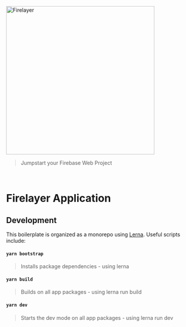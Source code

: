 <a href="https://firelayer.io/">
  <img src="https://user-images.githubusercontent.com/3942799/78354854-884c2780-75a4-11ea-9882-a716e2095e98.png" alt="Firelayer" width="400" />
</a>

> Jumpstart your Firebase Web Project

<br/>

# Firelayer Application

## Development

This boilerplate is organized as a monorepo using [Lerna](https://lerna.js.org/). Useful scripts include:

#### `yarn bootstrap`
> Installs package dependencies - using lerna

#### `yarn build`
> Builds on all app packages - using lerna run build

#### `yarn dev`
> Starts the dev mode on all app packages - using lerna run dev
